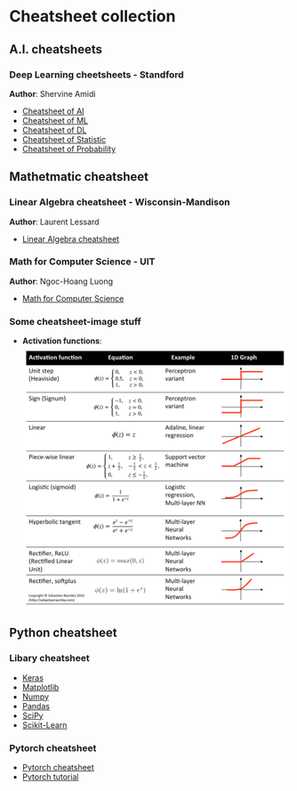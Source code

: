 # Cheatsheet collection 

## A.I. cheatsheets
### Deep Learning cheetsheets - Standford
**Author**: Shervine Amidi  
+ [Cheatsheet of AI](https://github.com/quanghuy0497/cheatsheet-collection/blob/main/Standford-cheatsheet/super-cheatsheet-artificial-intelligence.pdf)
+ [Cheatsheet of ML](https://github.com/quanghuy0497/cheatsheet-collection/blob/main/Standford-cheatsheet/super-cheatsheet-machine-learning.pdf)
+ [Cheatsheet of DL](https://github.com/quanghuy0497/cheatsheet-collection/blob/main/Standford-cheatsheet/super-cheatsheet-deep-learning.pdf)
+ [Cheatsheet of Statistic](https://github.com/quanghuy0497/cheatsheet-collection/blob/main/Standford-cheatsheet/cheatsheet-statistics.pdf)
+ [Cheatsheet of Probability](https://github.com/quanghuy0497/cheatsheet-collection/blob/main/Standford-cheatsheet/cheatsheet-probability.pdf)

## Mathetmatic cheatsheet
### Linear Algebra cheatsheet - Wisconsin-Mandison  
**Author**: Laurent Lessard  
+ [Linear Algebra cheatsheet](https://github.com/quanghuy0497/Cheatsheet-collection/blob/main/Wisconsin-Mandison-cheatsheet/Linear_Algebra_cheat_sheet.pdf)

### Math for Computer Science - UIT
**Author**: Ngoc-Hoang Luong
+ [Math for Computer Science](https://github.com/quanghuy0497/Cheatsheet-collection/tree/main/Math-for-CS)

### Some cheatsheet-image stuff
+ **Activation functions**:  
  ![](Images/activation_function.png)

## Python cheatsheet
### Libary cheatsheet
+ [Keras](https://github.com/quanghuy0497/Cheatsheet-collection/blob/main/Python-cheatsheet/Keras.pdf)
+ [Matplotlib](https://github.com/quanghuy0497/Cheatsheet-collection/blob/main/Python-cheatsheet/Matplotlib.pdf)
+ [Numpy](https://github.com/quanghuy0497/Cheatsheet-collection/blob/main/Python-cheatsheet/Numpy.pdf)
+ [Pandas](https://github.com/quanghuy0497/Cheatsheet-collection/blob/main/Python-cheatsheet/Pandas.pdf)
+ [SciPy](https://github.com/quanghuy0497/Cheatsheet-collection/blob/main/Python-cheatsheet/SciPy.pdf)
+ [Scikit-Learn](https://github.com/quanghuy0497/Cheatsheet-collection/blob/main/Python-cheatsheet/Scikit-Learn.pdf)

### Pytorch cheatsheet
+ [Pytorch cheatsheet](https://github.com/quanghuy0497/Cheatsheet-collection/blob/main/Pytorch-cheatsheet/cheatsheet_pytorch.pdf)
+ [Pytorch tutorial](https://github.com/quanghuy0497/Cheatsheet-collection/blob/main/Pytorch-cheatsheet/Pytorch_Tutorial.pdf)

